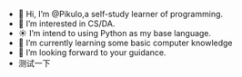 - 👋 Hi, I’m @Pikulo,a self-study learner of programming.
- 👀 I’m interested in CS/DA.
- ☀️ I’m intend to using Python as my base language.
- 🌱 I’m currently learning some basic computer knowledge
- 💞️ I’m looking forward to your guidance.
- 测试一下
<!---
Pikulo/Pikulo is a ✨ special ✨ repository because its `README.md` (this file) appears on your GitHub profile.
You can click the Preview link to take a look at your changes.
--->
